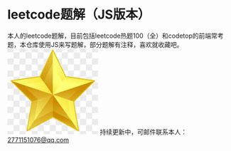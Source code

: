 # leetcode题解（JS版本）
本人的leetcode题解，目前包括leetcode热题100（全）和codetop的前端常考题，本仓库使用JS来写题解，部分题解有注释，喜欢就收藏吧。![Star](https://github.com/littleGreenDragon/leetcode-/blob/main/image.png)
持续更新中，可邮件联系本人：2771151076@qq.com
